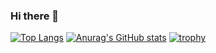 ### Hi there 👋

[![Top Langs](https://github-readme-stats.vercel.app/api/top-langs/?username=udonrm&theme=▲▲▲&layout=★★★)](https://github.com/anuraghazra/github-readme-stats)
[![Anurag's GitHub stats](https://github-readme-stats.vercel.app/api?username=udonrm)](https://github.com/udonrm/github-readme-stats)
[![trophy](https://github-profile-trophy.vercel.app/?username=udonrm)](https://github.com/udonrm/github-profile-trophy)

